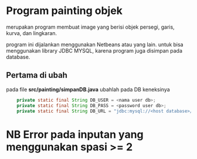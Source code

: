 # Program painting objek
merupakan program membuat image yang berisi objek persegi, garis, kurva, dan lingkaran.

program ini dijalankan menggunakan Netbeans atau yang lain.
untuk bisa menggunakan library JDBC MYSQL, karena program juga disimpan pada database.

## Pertama di ubah
pada file **src/painting/simpanDB.java** ubahlah pada DB keneksinya
```java
    private static final String DB_USER = <nama user db>;
    private static final String DB_PASS = <password user db>;
    private static final String DB_URL = "jdbc:mysql://<host database>/<nama database>";
```

# NB Error pada inputan yang menggunakan spasi >= 2
